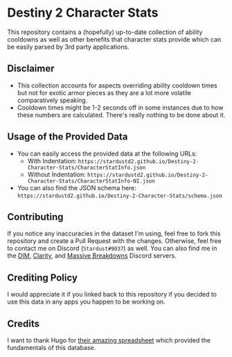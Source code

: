 # Destiny 2 Character Stats
This repository contains a (hopefully) up-to-date collection of ability cooldowns as well as other benefits that character stats provide which can be easily parsed by 3rd party applications.

## Disclaimer
- This collection accounts for aspects overriding ability cooldown times but not for exotic armor pieces as they are a lot more volatile comparatively speaking.
- Cooldown times might be 1-2 seconds off in some instances due to how these numbers are calculated. There's really nothing to be done about it.

## Usage of the Provided Data
- You can easily access the provided data at the following URLs:
  - With Indentation: `https://stardustd2.github.io/Destiny-2-Character-Stats/CharacterStatInfo.json`
  - Without Indentation: `https://stardustd2.github.io/Destiny-2-Character-Stats/CharacterStatInfo-NI.json`
- You can also find the JSON schema here: `https://stardustd2.github.io/Destiny-2-Character-Stats/schema.json`

## Contributing
If you notice any inaccuracies in the dataset I'm using, feel free to fork this repository and create a Pull Request with the changes.
Otherwise, feel free to contact me on Discord (`Stardust#9037`) as well. You can also find me in the [DIM](https://discordapp.com/invite/UK2GWC7), [Clarity](https://d2clarity.page.link/discord), and [Massive Breakdowns](https://discord.gg/TheyfeQ) Discord servers.

## Crediting Policy
I would appreciate it if you linked back to this repository if you decided to use this data in any apps you happen to be working on.

## Credits
I want to thank Hugo for [their amazing spreadsheet](https://docs.google.com/spreadsheets/d/1LgOPdcdEmRvDxFq1ZgJkR9-U6KMsTvYTUSJgkqsLIqs/) which provided the fundamentals of this database.
